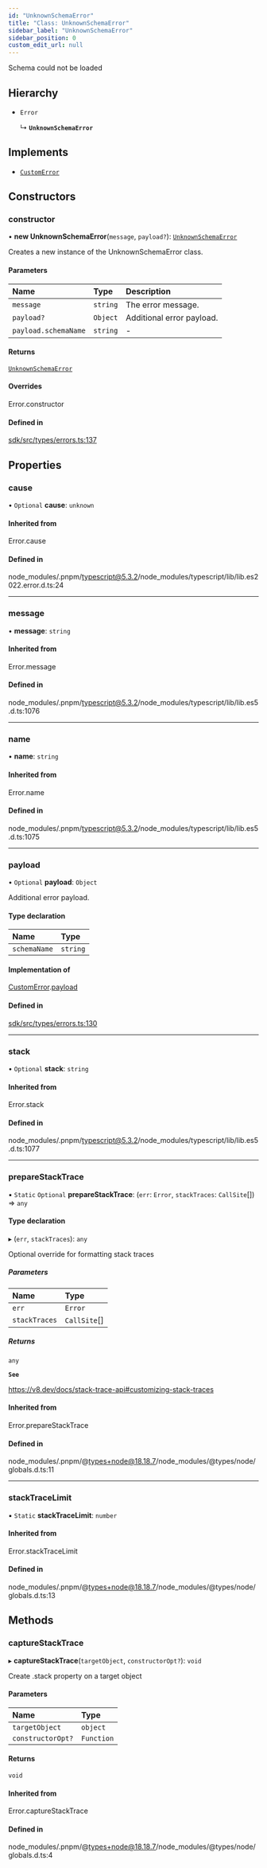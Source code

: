 ```yaml
---
id: "UnknownSchemaError"
title: "Class: UnknownSchemaError"
sidebar_label: "UnknownSchemaError"
sidebar_position: 0
custom_edit_url: null
---
```


Schema could not be loaded

## Hierarchy

- `Error`

  ↳ **`UnknownSchemaError`**

## Implements

- [`CustomError`](../interfaces/CustomError.md)

## Constructors

### constructor

• **new UnknownSchemaError**(`message`, `payload?`): [`UnknownSchemaError`](UnknownSchemaError.md)

Creates a new instance of the UnknownSchemaError class.

#### Parameters

| Name                 | Type     | Description               |
| :------------------- | :------- | :------------------------ |
| `message`            | `string` | The error message.        |
| `payload?`           | `Object` | Additional error payload. |
| `payload.schemaName` | `string` | -                         |

#### Returns

[`UnknownSchemaError`](UnknownSchemaError.md)

#### Overrides

Error.constructor

#### Defined in

[sdk/src/types/errors.ts:137](https://github.com/hypercerts-org/hypercerts/blob/d4ff8ba/sdk/src/types/errors.ts#L137)

## Properties

### cause

• `Optional` **cause**: `unknown`

#### Inherited from

Error.cause

#### Defined in

node_modules/.pnpm/typescript@5.3.2/node_modules/typescript/lib/lib.es2022.error.d.ts:24

---

### message

• **message**: `string`

#### Inherited from

Error.message

#### Defined in

node_modules/.pnpm/typescript@5.3.2/node_modules/typescript/lib/lib.es5.d.ts:1076

---

### name

• **name**: `string`

#### Inherited from

Error.name

#### Defined in

node_modules/.pnpm/typescript@5.3.2/node_modules/typescript/lib/lib.es5.d.ts:1075

---

### payload

• `Optional` **payload**: `Object`

Additional error payload.

#### Type declaration

| Name         | Type     |
| :----------- | :------- |
| `schemaName` | `string` |

#### Implementation of

[CustomError](../interfaces/CustomError.md).[payload](../interfaces/CustomError.md#payload)

#### Defined in

[sdk/src/types/errors.ts:130](https://github.com/hypercerts-org/hypercerts/blob/d4ff8ba/sdk/src/types/errors.ts#L130)

---

### stack

• `Optional` **stack**: `string`

#### Inherited from

Error.stack

#### Defined in

node_modules/.pnpm/typescript@5.3.2/node_modules/typescript/lib/lib.es5.d.ts:1077

---

### prepareStackTrace

▪ `Static` `Optional` **prepareStackTrace**: (`err`: `Error`, `stackTraces`: `CallSite`[]) => `any`

#### Type declaration

▸ (`err`, `stackTraces`): `any`

Optional override for formatting stack traces

##### Parameters

| Name          | Type         |
| :------------ | :----------- |
| `err`         | `Error`      |
| `stackTraces` | `CallSite`[] |

##### Returns

`any`

**`See`**

https://v8.dev/docs/stack-trace-api#customizing-stack-traces

#### Inherited from

Error.prepareStackTrace

#### Defined in

node_modules/.pnpm/@types+node@18.18.7/node_modules/@types/node/globals.d.ts:11

---

### stackTraceLimit

▪ `Static` **stackTraceLimit**: `number`

#### Inherited from

Error.stackTraceLimit

#### Defined in

node_modules/.pnpm/@types+node@18.18.7/node_modules/@types/node/globals.d.ts:13

## Methods

### captureStackTrace

▸ **captureStackTrace**(`targetObject`, `constructorOpt?`): `void`

Create .stack property on a target object

#### Parameters

| Name              | Type       |
| :---------------- | :--------- |
| `targetObject`    | `object`   |
| `constructorOpt?` | `Function` |

#### Returns

`void`

#### Inherited from

Error.captureStackTrace

#### Defined in

node_modules/.pnpm/@types+node@18.18.7/node_modules/@types/node/globals.d.ts:4
